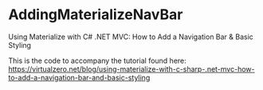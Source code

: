 # AddingMaterializeNavBar
Using Materialize with C# .NET MVC: How to Add a Navigation Bar &amp; Basic Styling 

This is the code to accompany the tutorial found here: https://virtualzero.net/blog/using-materialize-with-c-sharp-.net-mvc-how-to-add-a-navigation-bar-and-basic-styling
